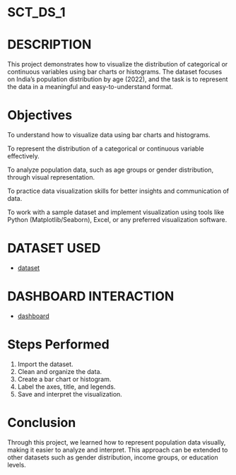 # SCT_DS_1
# DESCRIPTION 
This project demonstrates how to visualize the distribution of categorical or continuous variables using bar charts or histograms. The dataset focuses on India’s population distribution by age (2022), and the task is to represent the data in a meaningful and easy-to-understand format. 

# Objectives

To understand how to visualize data using bar charts and histograms.

To represent the distribution of a categorical or continuous variable effectively.

To analyze population data, such as age groups or gender distribution, through visual representation.

To practice data visualization skills for better insights and communication of data.

To work with a sample dataset and implement visualization using tools like Python (Matplotlib/Seaborn), Excel, or any preferred visualization software.

# DATASET USED 
- <a href="https://github.com/Priyanka-gupta1302/SCT_DS_1/blob/main/task%201%20ds.xls">dataset </a>

# DASHBOARD INTERACTION
- <a href="https://github.com/Priyanka-gupta1302/SCT_DS_1/blob/main/Screenshot%202025-09-04%20001450.png">dashboard </a>

# Steps Performed

1. Import the dataset.
2. Clean and organize the data.
3. Create a bar chart or histogram.
4. Label the axes, title, and legends.
5. Save and interpret the visualization.

# Conclusion

Through this project, we learned how to represent population data visually, making it easier to analyze and interpret. This approach can be extended to other datasets such as gender distribution, income groups, or education levels.

